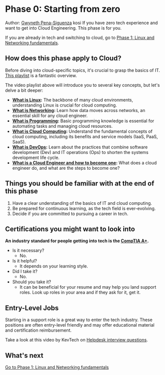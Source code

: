 # Phase 0: Starting from zero

Author: [Gwyneth Pena-Siguenza](https://twitter.com/madebygps)
kosi
If you have zero tech experience and want to get into Cloud Engineering. This phase is for you. 

If you are already in tech and switching to cloud, go to [Phase 1: Linux and Networking fundamentals](../phase1/README.md).

## How does this phase apply to Cloud?

Before diving into cloud-specific topics, it's crucial to grasp the basics of IT. [This playlist](https://www.youtube.com/playlist?list=PLG49S3nxzAnlGHY8ObL8DiyP3AIu9vd3K) is a fantastic overview.

The video playlist above will introduce you to several key concepts, but let's delve a bit deeper:

   - **[What is Linux](https://youtu.be/PwugmcN1hf8):** The backbone of many cloud environments, understanding Linux is crucial for cloud computing.
   - **[What is Networking](https://youtu.be/3QhU9jd03a0):** Learn how data moves across networks, an essential skill for any cloud engineer.
   - **[What is Programming](https://youtu.be/ifo76VyrBYo):** Basic programming knowledge is essential for automating tasks and managing cloud resources.
   - **[What is Cloud Computing](https://youtu.be/eZLcyTxi8ZI):** Understand the fundamental concepts of cloud computing, including its benefits and service models (IaaS, PaaS, SaaS).
   - **[What is DevOps](https://youtu.be/9pZ2xmsSDdo/):** Learn about the practices that combine software development (Dev) and IT operations (Ops) to shorten the systems development life cycle.
   - **[What is a Cloud Engineer and how to become one](https://youtu.be/7i1WMGxyt4Q):** What does a cloud engineer do, and what are the steps to become one?


## Things you should be familiar with at the end of this phase

1. Have a clear understanding of the basics of IT and cloud computing.
2. Be prepared for continuous learning, as the tech field is ever-evolving.
3. Decide if you are committed to pursuing a career in tech.


## Certifications you might want to look into 

**An industry standard for people getting into tech is the [CompTIA A+](https://www.comptia.org/certifications/a).**

- Is it necessary? 
   - No.
- Is it helpful? 
   - It depends on your learning style.
- Did I take it? 
   - No.
- Should you take it? 
   - It can be beneficial for your resume and may help you land support roles. Look up roles in your area and if they ask for it, get it.

## Entry-Level Jobs

Starting in a support role is a great way to enter the tech industry. These positions are often entry-level friendly and may offer educational material and certification reimbursement. 

Take a look at this video by KevTech on [Helpdesk interview questions](https://youtu.be/McxVgoQaCpU).

## What's next


[Go to Phase 1: Linux and Networking fundamentals](../phase1/README.md)
